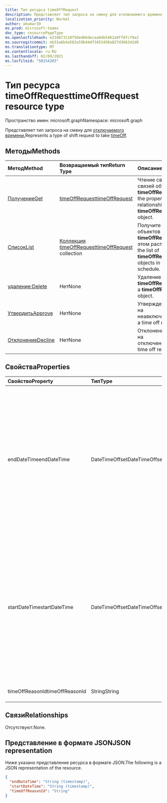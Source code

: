 ```yaml
---
title: Тип ресурса timeOffRequest
description: Представляет тип запроса на смену для отключаемого времени.
localization_priority: Normal
author: akumar39
ms.prod: microsoft-teams
doc_type: resourcePageType
ms.openlocfilehash: e234873110f50ed66decaa04b5462a9ff6fcf9a2
ms.sourcegitcommit: eb31a6b4a582a59b44df3453450a82fd366342d0
ms.translationtype: MT
ms.contentlocale: ru-RU
ms.lasthandoff: 02/09/2021
ms.locfileid: "50154203"
---
```

# <a name="timeoffrequest-resource-type"></a><span data-ttu-id="6556c-103">Тип ресурса timeOffRequest</span><span class="sxs-lookup"><span data-stu-id="6556c-103">timeOffRequest resource type</span></span>

<span data-ttu-id="6556c-104">Пространство имен: microsoft.graph</span><span class="sxs-lookup"><span data-stu-id="6556c-104">Namespace: microsoft.graph</span></span>

<span data-ttu-id="6556c-105">Представляет тип запроса на смену для [отключаемого времени.](../resources/timeoff.md)</span><span class="sxs-lookup"><span data-stu-id="6556c-105">Represents a type of shift request to take [timeOff](../resources/timeoff.md).</span></span>

## <a name="methods"></a><span data-ttu-id="6556c-106">Методы</span><span class="sxs-lookup"><span data-stu-id="6556c-106">Methods</span></span>

| <span data-ttu-id="6556c-107">Метод</span><span class="sxs-lookup"><span data-stu-id="6556c-107">Method</span></span>       | <span data-ttu-id="6556c-108">Возвращаемый тип</span><span class="sxs-lookup"><span data-stu-id="6556c-108">Return Type</span></span> | <span data-ttu-id="6556c-109">Описание</span><span class="sxs-lookup"><span data-stu-id="6556c-109">Description</span></span> |
|:-------------|:------------|:------------|
| [<span data-ttu-id="6556c-110">Получение</span><span class="sxs-lookup"><span data-stu-id="6556c-110">Get</span></span>](../api/timeoffrequest-get.md) | [<span data-ttu-id="6556c-111">timeOffRequest</span><span class="sxs-lookup"><span data-stu-id="6556c-111">timeOffRequest</span></span>](timeoffrequest.md) | <span data-ttu-id="6556c-112">Чтение свойств и связей объекта **timeOffRequest.**</span><span class="sxs-lookup"><span data-stu-id="6556c-112">Read the properties and relationships of a **timeOffRequest** object.</span></span> |
| [<span data-ttu-id="6556c-113">Список</span><span class="sxs-lookup"><span data-stu-id="6556c-113">List</span></span>](../api/timeoffrequest-list.md) | <span data-ttu-id="6556c-114">[Коллекция timeOffRequest](timeoffrequest.md)</span><span class="sxs-lookup"><span data-stu-id="6556c-114">[timeOffRequest](timeoffrequest.md) collection</span></span> | <span data-ttu-id="6556c-115">Получите список объектов **timeOffRequest** в этом расписании.</span><span class="sxs-lookup"><span data-stu-id="6556c-115">Get the list of **timeOffRequest** objects in this schedule.</span></span>|
| <span data-ttu-id="6556c-116">[удаление](../api/timeoffrequest-delete.md);</span><span class="sxs-lookup"><span data-stu-id="6556c-116">[Delete](../api/timeoffrequest-delete.md)</span></span> | <span data-ttu-id="6556c-117">Нет</span><span class="sxs-lookup"><span data-stu-id="6556c-117">None</span></span> | <span data-ttu-id="6556c-118">Удаление объекта **timeOffRequest.**</span><span class="sxs-lookup"><span data-stu-id="6556c-118">Delete a **timeOffRequest** object.</span></span> |
| [<span data-ttu-id="6556c-119">Утвердить</span><span class="sxs-lookup"><span data-stu-id="6556c-119">Approve</span></span>](../api/timeoffrequest-approve.md)|<span data-ttu-id="6556c-120">Нет</span><span class="sxs-lookup"><span data-stu-id="6556c-120">None</span></span>|<span data-ttu-id="6556c-121">Утверждение запроса на неавключие.</span><span class="sxs-lookup"><span data-stu-id="6556c-121">Approve a time off request.</span></span>|
| [<span data-ttu-id="6556c-122">Отклонение</span><span class="sxs-lookup"><span data-stu-id="6556c-122">Decline</span></span>](../api/timeoffrequest-decline.md)|<span data-ttu-id="6556c-123">Нет</span><span class="sxs-lookup"><span data-stu-id="6556c-123">None</span></span>|<span data-ttu-id="6556c-124">Отклонение запроса на отключение.</span><span class="sxs-lookup"><span data-stu-id="6556c-124">Decline a time off request.</span></span>|

## <a name="properties"></a><span data-ttu-id="6556c-125">Свойства</span><span class="sxs-lookup"><span data-stu-id="6556c-125">Properties</span></span>

| <span data-ttu-id="6556c-126">Свойство</span><span class="sxs-lookup"><span data-stu-id="6556c-126">Property</span></span>     | <span data-ttu-id="6556c-127">Тип</span><span class="sxs-lookup"><span data-stu-id="6556c-127">Type</span></span>        | <span data-ttu-id="6556c-128">Описание</span><span class="sxs-lookup"><span data-stu-id="6556c-128">Description</span></span> |
|:-------------|:------------|:------------|
|<span data-ttu-id="6556c-129">endDateTime</span><span class="sxs-lookup"><span data-stu-id="6556c-129">endDateTime</span></span>|<span data-ttu-id="6556c-130">DateTimeOffset</span><span class="sxs-lookup"><span data-stu-id="6556c-130">DateTimeOffset</span></span>|<span data-ttu-id="6556c-p101">Тип Timestamp представляет сведения о времени и дате с использованием формата ISO 8601 (всегда используется формат UTC). Например, значение полуночи 1 января 2014 г. в формате UTC выглядит так: `'2014-01-01T00:00:00Z'`.</span><span class="sxs-lookup"><span data-stu-id="6556c-p101">The Timestamp type represents date and time information using ISO 8601 format and is always in UTC time. For example, midnight UTC on Jan 1, 2014 would look like this: `'2014-01-01T00:00:00Z'`</span></span>|
|<span data-ttu-id="6556c-133">startDateTime</span><span class="sxs-lookup"><span data-stu-id="6556c-133">startDateTime</span></span>|<span data-ttu-id="6556c-134">DateTimeOffset</span><span class="sxs-lookup"><span data-stu-id="6556c-134">DateTimeOffset</span></span>|<span data-ttu-id="6556c-p102">Тип Timestamp представляет сведения о времени и дате с использованием формата ISO 8601 (всегда используется формат UTC). Например, значение полуночи 1 января 2014 г. в формате UTC выглядит так: `'2014-01-01T00:00:00Z'`.</span><span class="sxs-lookup"><span data-stu-id="6556c-p102">The Timestamp type represents date and time information using ISO 8601 format and is always in UTC time. For example, midnight UTC on Jan 1, 2014 would look like this: `'2014-01-01T00:00:00Z'`</span></span>|
|<span data-ttu-id="6556c-137">timeOffReasonId</span><span class="sxs-lookup"><span data-stu-id="6556c-137">timeOffReasonId</span></span>|<span data-ttu-id="6556c-138">String</span><span class="sxs-lookup"><span data-stu-id="6556c-138">String</span></span>|<span data-ttu-id="6556c-139">Причина простоя.</span><span class="sxs-lookup"><span data-stu-id="6556c-139">The reason for the time off.</span></span>|

## <a name="relationships"></a><span data-ttu-id="6556c-140">Связи</span><span class="sxs-lookup"><span data-stu-id="6556c-140">Relationships</span></span>

<span data-ttu-id="6556c-141">Отсутствуют.</span><span class="sxs-lookup"><span data-stu-id="6556c-141">None.</span></span>

## <a name="json-representation"></a><span data-ttu-id="6556c-142">Представление в формате JSON</span><span class="sxs-lookup"><span data-stu-id="6556c-142">JSON representation</span></span>

<span data-ttu-id="6556c-143">Ниже указано представление ресурса в формате JSON.</span><span class="sxs-lookup"><span data-stu-id="6556c-143">The following is a JSON representation of the resource.</span></span>

<!-- {
  "blockType": "resource",
  "optionalProperties": [

  ],
  "@odata.type": "microsoft.graph.timeOffRequest"
}-->

```json
{
  "endDateTime": "String (timestamp)",
  "startDateTime": "String (timestamp)",
  "timeOffReasonId": "String"
}
```

<!-- uuid: 16cd6b66-4b1a-43a1-adaf-3a886856ed98
2019-02-04 14:57:30 UTC -->
<!-- {
  "type": "#page.annotation",
  "description": "timeOffRequest resource",
  "keywords": "",
  "section": "documentation",
  "tocPath": ""
}-->

